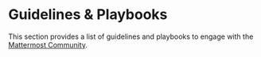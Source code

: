 # Guidelines & Playbooks

This section provides a list of guidelines and playbooks to engage with the [Mattermost Community](https://handbook.mattermost.com/contributors/contributors/community).

